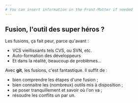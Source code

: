 ```yaml
---
# You can insert information in the Front-Matter if needed
---
```

## Fusion, l'outil des super héros&nbsp;?

Les fusions, ça fait peur, parce qu'avant&nbsp;:

* VCS vieillissants tels CVS, ou SVN, etc.
* Auto-formation des développeurs
* Et dans la réalité, beaucoup de problèmes…

Avec **git**, les fusions, c'est fantastique. Il suffit de&nbsp;:

* bien comprendre les étapes d'une fusion ;
* bien connaitre les (nombreux) outils mis à disposition ;
* se poser tranquillement et savoir où l'on va ;
* résoudre les conflits un par un.
